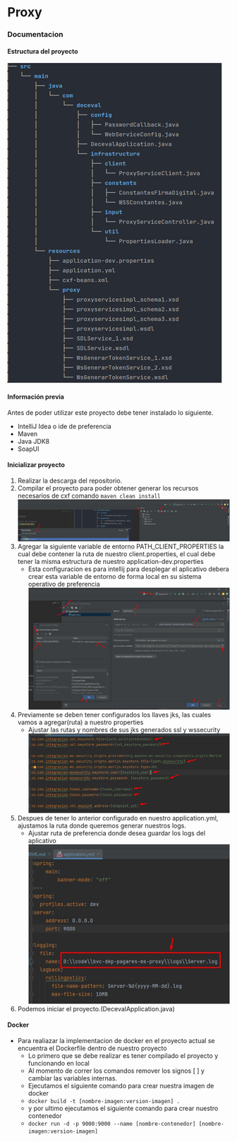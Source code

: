 # Proxy

### Documentacion

#### Estructura del proyecto
![img.png](images/img.png)

#### Información previa

Antes de poder utilizar este proyecto debe tener instalado lo siguiente.

- IntelliJ Idea o ide de preferencia
- Maven
- Java JDK8
- SoapUI

#### Inicializar proyecto
1. Realizar la descarga del repositorio.
2. Compilar el proyecto para poder obtener generar los recursos necesarios de cxf
comando ```maven clean install```
   ![img.png](images/mavenCompile.jpg)
3. Agregar la siguiente variable de entorno PATH_CLIENT_PROPERTIES la cual debe contener la ruta de nuestro client.properties,
el cual debe tener la misma estructura de nuestro application-dev.properties
   - Esta configuracion es para intellij para desplegar el aplicativo debera crear esta variable de entorno de forma local en su 
   sistema operativo de preferencia
      ![img.png](images/addpath.jpg)
4. Previamente se deben tener configurados los llaves jks, las cuales vamos a agregar(ruta) a nuestro properties
   - Ajustar las rutas y nombres de sus jks generados ssl y wssecurity 
   ![img.png](images/properties.png)
5. Despues de tener lo anterior configurado en nuestro application.yml, ajustamos la ruta donde queremos generar nuestros logs.
   - Ajustar ruta de preferencia donde desea guardar los logs del aplicativo
      ![img.png](images/logsconfig.jpg)
6. Podemos iniciar el proyecto.(DecevalApplication.java)

#### Docker 
- Para realiazar la implementacion de docker en el proyecto actual se encuentra el Dockerfile dentro de nuestro proyecto
  - Lo primero que se debe realizar es tener compilado el proyecto y funcionando en local
  - Al momento de correr los comandos remover los signos [ ] y cambiar las variables internas.
  - Ejecutamos el siguiente comando para crear nuestra imagen de docker
  - ```docker build -t [nombre-imagen:version-imagen] .```
  - y por ultimo ejecutamos el siguiente comando para crear nuestro contenedor
  - ```docker run -d -p 9000:9000 --name [nombre-contenedor] [nombre-imagen:version-imagen]```


